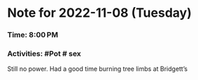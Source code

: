 # Note for 2022-11-08 (Tuesday)
### Time: 8:00 PM
### Activities: #Pot  # sex

Still no power. Had a good time burning tree limbs at Bridgett’s
